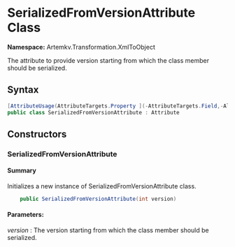 # SerializedFromVersionAttribute Class

**Namespace:** Artemkv.Transformation.XmlToObject

The attribute to provide version starting from which the class member should be serialized.

## Syntax

```csharp
[AttributeUsage(AttributeTargets.Property ](-AttributeTargets.Field,-AllowMultiple-=-false,-Inherited-=-true))
public class SerializedFromVersionAttribute : Attribute
```

## Constructors

### SerializedFromVersionAttribute

#### Summary

Initializes a new instance of SerializedFromVersionAttribute class.

```csharp
	public SerializedFromVersionAttribute(int version)
```

#### Parameters:

_version_
: The version starting from which the class member should be serialized.